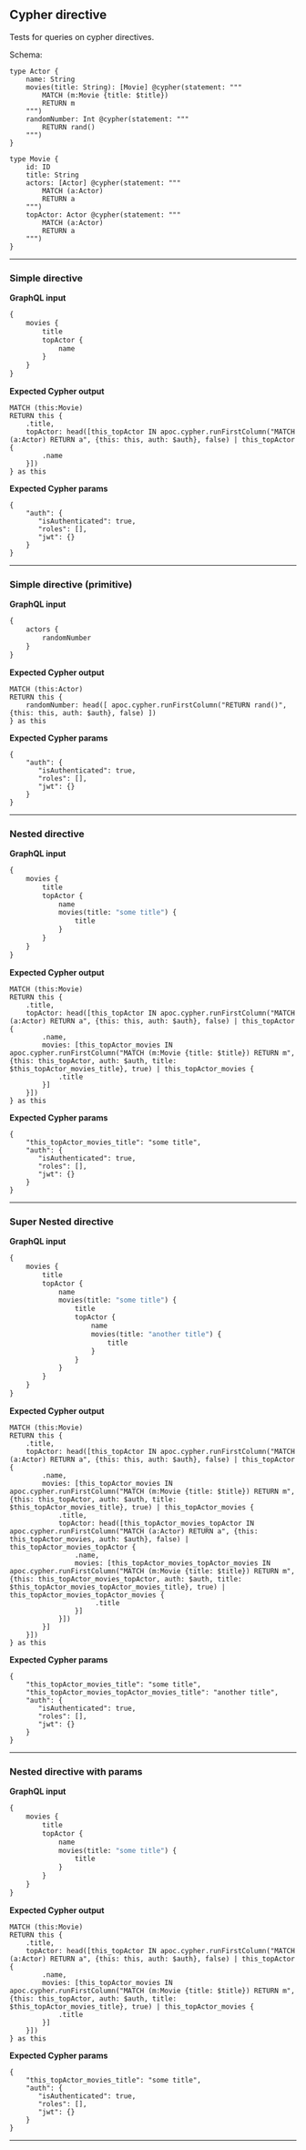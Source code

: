 ## Cypher directive

Tests for queries on cypher directives.

Schema:

```schema
type Actor {
    name: String
    movies(title: String): [Movie] @cypher(statement: """
        MATCH (m:Movie {title: $title})
        RETURN m
    """)
    randomNumber: Int @cypher(statement: """
        RETURN rand()
    """)
}

type Movie {
    id: ID
    title: String
    actors: [Actor] @cypher(statement: """
        MATCH (a:Actor)
        RETURN a
    """)
    topActor: Actor @cypher(statement: """
        MATCH (a:Actor)
        RETURN a
    """)
}
```

---

### Simple directive

**GraphQL input**

```graphql
{
    movies {
        title
        topActor {
            name
        }
    }
}
```

**Expected Cypher output**

```cypher
MATCH (this:Movie)
RETURN this {
    .title,
    topActor: head([this_topActor IN apoc.cypher.runFirstColumn("MATCH (a:Actor) RETURN a", {this: this, auth: $auth}, false) | this_topActor {
        .name
    }])
} as this
```

**Expected Cypher params**

```cypher-params
{
    "auth": {
       "isAuthenticated": true,
       "roles": [],
       "jwt": {}
    }
}
```

---

### Simple directive (primitive)

**GraphQL input**

```graphql
{
    actors {
        randomNumber
    }
}
```

**Expected Cypher output**

```cypher
MATCH (this:Actor)
RETURN this {
    randomNumber: head([ apoc.cypher.runFirstColumn("RETURN rand()", {this: this, auth: $auth}, false) ])
} as this
```

**Expected Cypher params**

```cypher-params
{
    "auth": {
       "isAuthenticated": true,
       "roles": [],
       "jwt": {}
    }
}
```

---

### Nested directive

**GraphQL input**

```graphql
{
    movies {
        title
        topActor {
            name
            movies(title: "some title") {
                title
            }
        }
    }
}
```

**Expected Cypher output**

```cypher
MATCH (this:Movie)
RETURN this {
    .title,
    topActor: head([this_topActor IN apoc.cypher.runFirstColumn("MATCH (a:Actor) RETURN a", {this: this, auth: $auth}, false) | this_topActor {
        .name,
        movies: [this_topActor_movies IN apoc.cypher.runFirstColumn("MATCH (m:Movie {title: $title}) RETURN m", {this: this_topActor, auth: $auth, title: $this_topActor_movies_title}, true) | this_topActor_movies {
            .title
        }]
    }])
} as this
```

**Expected Cypher params**

```cypher-params
{
    "this_topActor_movies_title": "some title",
    "auth": {
       "isAuthenticated": true,
       "roles": [],
       "jwt": {}
    }
}
```

---

### Super Nested directive

**GraphQL input**

```graphql
{
    movies {
        title
        topActor {
            name
            movies(title: "some title") {
                title
                topActor {
                    name
                    movies(title: "another title") {
                        title
                    }
                }
            }
        }
    }
}
```

**Expected Cypher output**

```cypher
MATCH (this:Movie)
RETURN this {
    .title,
    topActor: head([this_topActor IN apoc.cypher.runFirstColumn("MATCH (a:Actor) RETURN a", {this: this, auth: $auth}, false) | this_topActor {
        .name,
        movies: [this_topActor_movies IN apoc.cypher.runFirstColumn("MATCH (m:Movie {title: $title}) RETURN m", {this: this_topActor, auth: $auth, title: $this_topActor_movies_title}, true) | this_topActor_movies {
            .title,
            topActor: head([this_topActor_movies_topActor IN apoc.cypher.runFirstColumn("MATCH (a:Actor) RETURN a", {this: this_topActor_movies, auth: $auth}, false) | this_topActor_movies_topActor {
                .name,
                movies: [this_topActor_movies_topActor_movies IN apoc.cypher.runFirstColumn("MATCH (m:Movie {title: $title}) RETURN m", {this: this_topActor_movies_topActor, auth: $auth, title: $this_topActor_movies_topActor_movies_title}, true) | this_topActor_movies_topActor_movies {
                     .title
                }]
            }])
        }]
    }])
} as this
```

**Expected Cypher params**

```cypher-params
{
    "this_topActor_movies_title": "some title",
    "this_topActor_movies_topActor_movies_title": "another title",
    "auth": {
       "isAuthenticated": true,
       "roles": [],
       "jwt": {}
    }
}
```

---

### Nested directive with params

**GraphQL input**

```graphql
{
    movies {
        title
        topActor {
            name
            movies(title: "some title") {
                title
            }
        }
    }
}
```

**Expected Cypher output**

```cypher
MATCH (this:Movie)
RETURN this {
    .title,
    topActor: head([this_topActor IN apoc.cypher.runFirstColumn("MATCH (a:Actor) RETURN a", {this: this, auth: $auth}, false) | this_topActor {
        .name,
        movies: [this_topActor_movies IN apoc.cypher.runFirstColumn("MATCH (m:Movie {title: $title}) RETURN m", {this: this_topActor, auth: $auth, title: $this_topActor_movies_title}, true) | this_topActor_movies {
            .title
        }]
    }])
} as this
```

**Expected Cypher params**

```cypher-params
{
    "this_topActor_movies_title": "some title",
    "auth": {
       "isAuthenticated": true,
       "roles": [],
       "jwt": {}
    }
}
```

---
